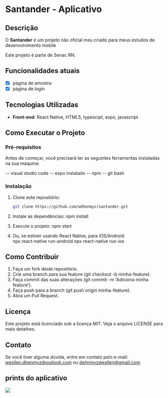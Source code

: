# Santander - Aplicativo

## Descrição

O **Santander** é um projeto não oficial meu criado para meus estudos de desenvolvimento mobile

Este projeto é parte de Senac RN.

## Funcionalidades atuais

- [x] página de amostra
- [x] página de login

## Tecnologias Utilizadas

- **Front-end**: React Native, HTML5, typescipt, expo, javascript

## Como Executar o Projeto

### Pré-requisitos

Antes de começar, você precisará ter as seguintes ferramentas instaladas na sua máquina:

-- visual studio code
-- expo instalado
-- npm
-- git bash

### Instalação

1. Clone este repositório:

   ```bash
   git clone https://github.com/wdhenmyz/santander.git

2. Instale as dependências:
   npm install

3. Execute o projeto:
   npm start
   
4. Ou, se estiver usando React Native, para iOS/Android:  
   npx react-native run-android
   npx react-native run-ios


## Como Contribuir
  1. Faça um fork deste repositório.
  2. Crie uma branch para sua feature (git checkout -b minha-feature).
  3. Faça commit das suas alterações (git commit -m 'Adiciona minha feature').
  4. Faça push para a branch (git push origin minha-feature).
  5. Abra um Pull Request.

## Licença
Este projeto está licenciado sob a licença MIT. Veja o arquivo LICENSE para mais detalhes.

## Contato
Se você tiver alguma dúvida, entre em contato pelo e-mail: wesllen.dhenmyz@outlook.com ou dehnmyzwesllen@gmail.com.


## prints do aplicativo
<img src="/imagens/santader 1.png">











   
